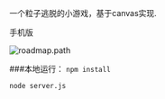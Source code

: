 一个粒子逃脱的小游戏，基于canvas实现.

手机版

![roadmap.path](http://fwon.cn/escape/assets/images/escape.png)

###本地运行：
`npm install`

`node server.js`

[1]: http://fwon.cn/app/
  
 
